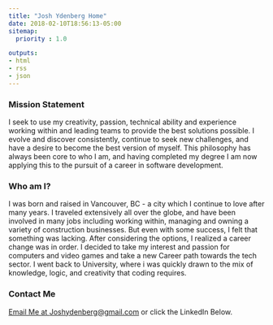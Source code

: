```yaml
---
title: "Josh Ydenberg Home"
date: 2018-02-10T18:56:13-05:00
sitemap:
  priority : 1.0

outputs:
- html
- rss
- json
---
```


### Mission Statement
I seek to use my creativity, passion, technical ability and experience working within and leading teams to provide the best solutions possible. I evolve and discover consistently, continue to seek new challenges, and have a desire to become the best version of myself. This philosophy has always been core to who I am, and having completed my degree I am now applying this to the pursuit of a career in software development.


### Who am I?

I was born and raised in Vancouver, BC - a city which I continue to love after many years. I traveled extensively all over the globe, and have been involved in many jobs including working within, managing and owning a variety of construction businesses. But even with some success, I felt that something was lacking. After considering the options, I realized a career change was in order. I decided to take my interest and passion for computers and video games and take a new Career path towards the tech sector. I went back to University, where i was quickly drawn to the mix of knowledge, logic, and creativity that coding requires. 

### Contact Me

 <a href="mailto:joshydenberg@gmail.com">Email Me at Joshydenberg@gmail.com </a> or click the LinkedIn Below. 

